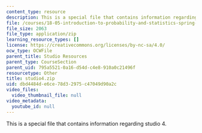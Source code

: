 ```yaml
---
content_type: resource
description: This is a special file that contains information regarding studio 4.
file: /courses/18-05-introduction-to-probability-and-statistics-spring-2014/dbd4484de6ce78d32975c47049d90a2c_studio4.zip
file_size: 2063
file_type: application/zip
learning_resource_types: []
license: https://creativecommons.org/licenses/by-nc-sa/4.0/
ocw_type: OCWFile
parent_title: Studio Resources
parent_type: CourseSection
parent_uid: 795a5521-0a16-d54d-c4e8-910a0c21496f
resourcetype: Other
title: studio4.zip
uid: dbd4484d-e6ce-78d3-2975-c47049d90a2c
video_files:
  video_thumbnail_file: null
video_metadata:
  youtube_id: null
---
```

This is a special file that contains information regarding studio 4.